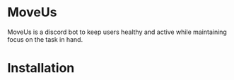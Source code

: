 # MoveUs

MoveUs is a discord bot to keep users healthy and active while maintaining focus on the task in hand.

# Installation
